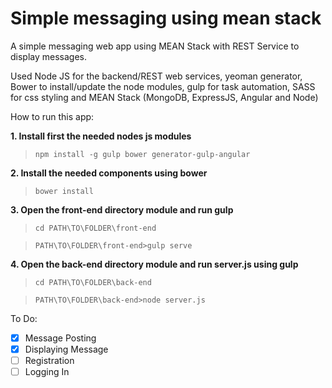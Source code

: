 # Simple messaging using mean stack
A simple messaging web app using MEAN Stack with REST Service to display messages.

Used Node JS for the backend/REST web services, yeoman generator, Bower to install/update the node modules, gulp for task automation, SASS for css styling and MEAN Stack (MongoDB, ExpressJS, Angular and Node)

How to run this app:

**1. Install first the needed nodes js modules**

 > `npm install -g gulp bower generator-gulp-angular`

**2. Install the needed components using bower**

 > `bower install`
 
**3. Open the front-end directory module and run gulp**

 > `cd PATH\TO\FOLDER\front-end`
 
 > `PATH\TO\FOLDER\front-end>gulp serve`
 
 **4. Open the back-end directory module and run server.js using gulp**

 > `cd PATH\TO\FOLDER\back-end`
 
 > `PATH\TO\FOLDER\back-end>node server.js`
 

 To Do:
 - [x] Message Posting
 - [x] Displaying Message
 - [ ] Registration
 - [ ] Logging In